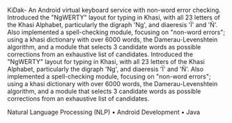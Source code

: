 KiDak- An Android virtual keyboard service with non-word error checking.
Introduced the "NgWERTY" layout for typing in Khasi, with all 23 letters of the Khasi Alphabet, particularly the digraph 'Ng', and diaeresis 'Ï' and 'Ñ'. 
Also implemented a spell-checking module, focusing on "non-word errors"; using a khasi dictionary with over 6000 words, the Damerau-Levenshtein algorithm, and a module that selects 3 candidate words as possible corrections from an exhaustive list of candidates. Introduced the "NgWERTY" layout for typing in Khasi, with all 23 letters of the Khasi Alphabet, particularly the digraph 'Ng', and diaeresis 'Ï' and 'Ñ'. Also implemented a spell-checking module, focusing on "non-word errors"; using a khasi dictionary with over 6000 words, the Damerau-Levenshtein algorithm, and a module that selects 3 candidate words as possible corrections from an exhaustive list of candidates.

Natural Language Processing (NLP) • Android Development • Java 
